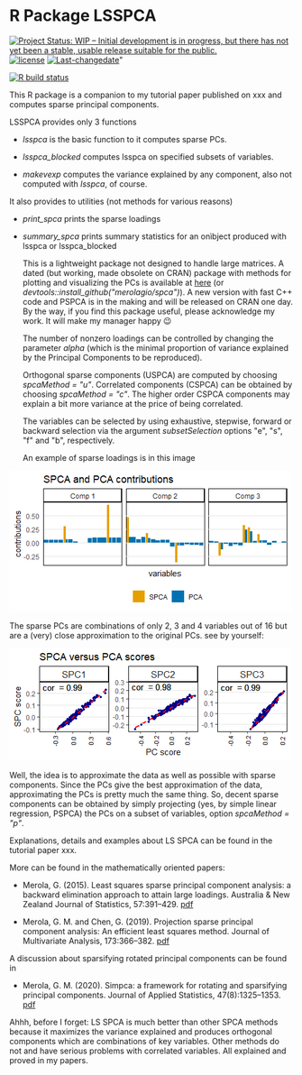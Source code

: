 <!--
--- 
title: "R Package LSSPCA" 
---
author: "Giovanni Merola" 
output: html 
-->
# R Package LSSPCA
<!-- badges: start -->
 [![Project Status: WIP – Initial development is in progress, but there has not yet been a stable, usable release suitable for the public.](https://www.repostatus.org/badges/latest/wip.svg)](https://www.repostatus.org/#wip)
 [![license](https://img.shields.io/github/license/mashape/apistatus.svg)](https://choosealicense.com/licenses/mit/)
 [![Last-changedate](https://img.shields.io/badge/last%20change-2021--02--28-yellowgreen.svg)](/commits/main)"

[![R build status](https://github.com/merolagio/LSSPCA//workflows/R-CMD-check/badge.svg)](https://github.com/merolagio/LSSPCA//actions)

<!-- badges: end -->

  This R package is a companion to my tutorial paper published on xxx and computes sparse principal components. 
  
  LSSPCA provides only 3 functions 
  
-  *lsspca* is the basic function to it computes sparse PCs. 

-  *lsspca_blocked* computes lsspca on specified subsets of variables.

-  *makevexp* computes the variance explained by any component, also not computed with *lsspca*, of course.

It also provides to utilities (not methods for various reasons)

- *print_spca* prints the sparse loadings

- *summary_spca* prints summary statistics for an onìbject produced with lsspca or lsspca_blocked

  This is a lightweight package not designed to handle large matrices. A dated (but working, made obsolete on CRAN)  package with methods for plotting and visualizing the PCs is available at [here](https://github.com/merolagio/spca) (or *devtools::install_github("merolagio/spca")*). A new version with fast C++ code and PSPCA is in the making and will be released on CRAN one day. By the way, if you find this package useful, please acknowledge my work. It will make my manager happy :wink:

  The number of nonzero loadings can be controlled by changing the parameter *alpha* (which is the minimal proportion of variance explained by the Principal Components to be reproduced).
  
  Orthogonal sparse components (USPCA) are computed by choosing *spcaMethod = "u"*. Correlated components (CSPCA) can be obtained by choosing *spcaMethod = "c"*. The higher order CSPCA components may explain a bit more variance at the price of being correlated. 
  
  The variables can be selected by using exhaustive, stepwise, forward or backward selection via the argument *subsetSelection* options "e", "s", "f" and "b", respectively.
  
  An example of sparse loadings is in this image
  
![](man/figures/readme_fig1.png)

  The sparse PCs are combinations of only 2, 3 and 4 variables out of 16 but are a (very) close approximation to the original PCs. see by yourself:

![](man/figures/readme_fig2.png)

  Well, the idea is to approximate the data as well as possible with sparse components. Since the PCs give the best approximation of the data, approximating the PCs is pretty much the same thing. So, decent sparse components can be obtained by simply projecting (yes, by simple linear regression, PSPCA) the PCs on a subset of variables, option *spcaMethod = "p"*.
  
  Explanations, details and examples about LS SPCA can be found in the tutorial paper xxx.  
  
  More can be found in the mathematically oriented papers:

-  Merola, G. (2015). Least squares sparse principal component analysis: a backward elimination approach to attain large loadings. Australia & New Zealand Journal of Statistics, 57:391–429. [pdf](https://arxiv.org/abs/1406.1381)

-  Merola, G. M. and Chen, G. (2019). Projection sparse principal component analysis: An efficient least squares method. Journal of Multivariate Analysis, 173:366–382. [pdf](https://arxiv.org/abs/1612.00939)

  A discussion about sparsifying rotated principal components can be found in

-  Merola, G. M. (2020). Simpca: a framework for rotating and sparsifying principal components. Journal of Applied Statistics, 47(8):1325–1353. [pdf](https://arxiv.org/abs/1910.03266)


  Ahhh, before I forget: LS SPCA is much better than other SPCA methods because it maximizes the variance explained and produces orthogonal components which are combinations of key variables. Other methods do not and have serious problems with correlated variables. All explained and proved in my papers.
